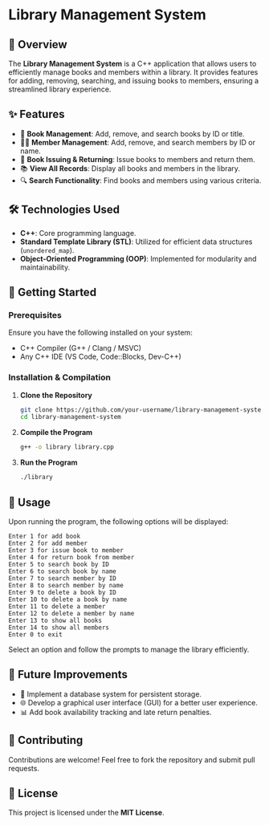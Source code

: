 # Library Management System

## 📌 Overview
The **Library Management System** is a C++ application that allows users to efficiently manage books and members within a library. It provides features for adding, removing, searching, and issuing books to members, ensuring a streamlined library experience.

## ✨ Features
- 📖 **Book Management**: Add, remove, and search books by ID or title.
- 🧑‍💼 **Member Management**: Add, remove, and search members by ID or name.
- 🔄 **Book Issuing & Returning**: Issue books to members and return them.
- 📚 **View All Records**: Display all books and members in the library.
- 🔍 **Search Functionality**: Find books and members using various criteria.

## 🛠️ Technologies Used
- **C++**: Core programming language.
- **Standard Template Library (STL)**: Utilized for efficient data structures (`unordered_map`).
- **Object-Oriented Programming (OOP)**: Implemented for modularity and maintainability.

## 🚀 Getting Started
### Prerequisites
Ensure you have the following installed on your system:
- C++ Compiler (G++ / Clang / MSVC)
- Any C++ IDE (VS Code, Code::Blocks, Dev-C++)

### Installation & Compilation
1. **Clone the Repository**
   ```sh
   git clone https://github.com/your-username/library-management-system.git
   cd library-management-system
   ```

2. **Compile the Program**
   ```sh
   g++ -o library library.cpp
   ```

3. **Run the Program**
   ```sh
   ./library
   ```

## 📖 Usage
Upon running the program, the following options will be displayed:
```
Enter 1 for add book
Enter 2 for add member
Enter 3 for issue book to member
Enter 4 for return book from member
Enter 5 to search book by ID
Enter 6 to search book by name
Enter 7 to search member by ID
Enter 8 to search member by name
Enter 9 to delete a book by ID
Enter 10 to delete a book by name
Enter 11 to delete a member
Enter 12 to delete a member by name
Enter 13 to show all books
Enter 14 to show all members
Enter 0 to exit
```
Select an option and follow the prompts to manage the library efficiently.

## 🔗 Future Improvements
- 📝 Implement a database system for persistent storage.
- 🌐 Develop a graphical user interface (GUI) for a better user experience.
- 📊 Add book availability tracking and late return penalties.

## 🤝 Contributing
Contributions are welcome! Feel free to fork the repository and submit pull requests.

## 📄 License
This project is licensed under the **MIT License**.
